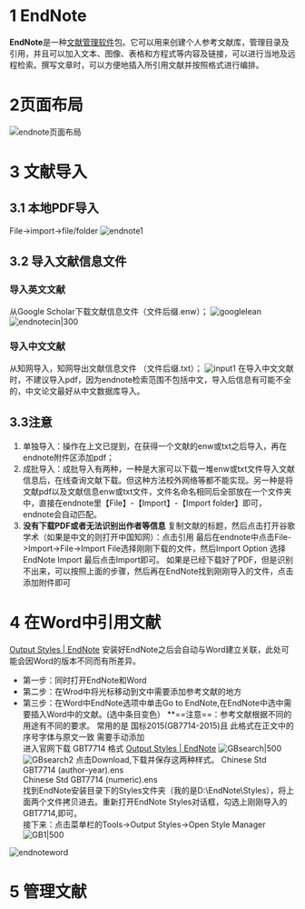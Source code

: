 # 1 EndNote

**EndNote**是一种[文献管理软件](https://zh.wikipedia.org/wiki/%E6%96%87%E7%8C%AE%E7%AE%A1%E7%90%86%E8%BD%AF%E4%BB%B6 "文献管理软件")包。它可以用来创建个人参考文献库，管理目录及引用，并且可以加入文本、图像、表格和方程式等内容及链接，可以进行当地及远程检索。撰写文章时，可以方便地插入所引用文献并按照格式进行编排。
# 2页面布局
![endnote页面布局](img/endnote.png)
# 3 文献导入

## 3.1 本地PDF导入
File->import->file/folder
![endnote1](img/endnote1.png)

## 3.2 导入文献信息文件
###  导入英文文献
从Google Scholar下载文献信息文件（文件后缀.enw）；
![googlelean](img/googlelean.png)
![endnotecin|300](img/endnotecin.png)
###  导入中文文献
从知网导入，知网导出文献信息文件 （文件后缀.txt）；
![input1](img/input1.png)
在导入中文文献时，不建议导入pdf，因为endnote检索范围不包括中文，导入后信息有可能不全的，中文论文最好从中文数据库导入。
##  3.3注意
1. 单独导入：操作在上文已提到，在获得一个文献的enw或txt之后导入，再在endnote附件区添加pdf；
2. 成批导入：成批导入有两种，一种是大家可以下载一堆enw或txt文件导入文献信息后，在线查询文献下载。但这种方法校外网络等都不能实现。另一种是将文献pdf以及文献信息enw或txt文件，文件名命名相同后全部放在一个文件夹中，直接在endnote里【File】-【Import】-【Import folder】即可，endnote会自动匹配。
3. **没有下载PDF或者无法识别出作者等信息**
	复制文献的标题，然后点击打开谷歌学术（如果是中文的则打开中国知网）：点击引用
	最后在endnote中点击File->Import->File->Import File选择刚刚下载的文件，然后Import Option 选择EndNote Import 最后点击Import即可。
	如果是已经下载好了PDF，但是识别不出来，可以按照上面的步骤，然后再在EndNote找到刚刚导入的文件，点击添加附件即可

# 4 在Word中引用文献
[Output Styles | EndNote](https://endnote.com/downloads/styles/)
安装好EndNote之后会自动与Word建立关联，此处可能会因Word的版本不同而有所差异。  

- 第一步：同时打开EndNote和Word
- 第二步：在Wrod中将光标移动到文中需要添加参考文献的地方
- 第三步：在Word中EndNote选项中单击Go to EndNote,在EndNote中选中需要插入Word中的文献。(选中条目变色） 
**==注意==：参考文献根据不同的用途有不同的要求。
常用的是 国标2015(GB7714-2015)且 此格式在正文中的序号字体与原文一致 
需要手动添加  
进入官网下载 GBT7714 格式
[Output Styles | EndNote](https://endnote.com/downloads/styles/)
![GBsearch|500](img/GBsearch.png)
![GBsearch2](img/GBsearch2.png)
点击Download,下载并保存这两种样式。
Chinese Std GBT7714 (author-year).ens  
Chinese Std GBT7714 (numeric).ens  
找到EndNote安装目录下的Styles文件夹（我的是D:\EndNote\Styles），将上面两个文件拷贝进去。重新打开EndNote Styles对话框，勾选上刚刚导入的GBT7714,即可。  
接下来：点击菜单栏的Tools->Output Styles->Open Style Manager  
![GB1|500](img/GB1.png)

![endnoteword](img/endnoteword.png)

# 5 管理文献
